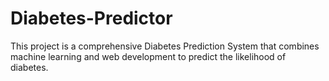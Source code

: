# Diabetes-Predictor
This project is a comprehensive Diabetes Prediction System that combines machine learning and web development to predict the likelihood of diabetes. 
